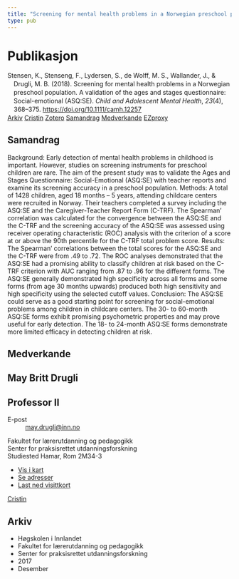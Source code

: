 ```yaml
---
title: "Screening for mental health problems in a Norwegian preschool population. A validation of the ages and stages questionnaire: Social-emotional (ASQ:SE)"
type: pub
---
```

<h1>Publikasjon</h1>
<article id="csl-bib-container-NV9SAIF6" class="csl-bib-container">
  <div class="csl-bib-body" style="line-height: 1.35; padding-left: 1em; text-indent:-1em;">
  <div class="csl-entry">Stensen, K., Stenseng, F., Lydersen, S., de Wolff, M. S., Wallander, J., &amp; Drugli, M. B. (2018). Screening for mental health problems in a Norwegian preschool population. A validation of the ages and stages questionnaire: Social-emotional (ASQ:SE). <i>Child and Adolescent Mental Health</i>, <i>23</i>(4), 368&#x2013;375. <a href="https://doi.org/10.1111/camh.12257">https://doi.org/10.1111/camh.12257</a></div>
</div>
  <div class="csl-bib-buttons">
    <a href="#taxonomy-article-NV9SAIF6" class="csl-bib-button">Arkiv</a>
    <a href="https://app.cristin.no/results/show.jsf?id=1527460" alt="Cristin URL" class="csl-bib-button">Cristin</a>
    <a href="http://zotero.org/groups/5022929/items/NV9SAIF6" alt="Zotero URL" class="csl-bib-button">Zotero</a>
    <a href="#abstract-article-NV9SAIF6" class="csl-bib-button">Samandrag</a>
    <a href="#contributors-article-NV9SAIF6" class="csl-bib-button">Medverkande</a>
    <a href="http://ezproxy.inn.no/login?url=https://doi.org/10.1111/camh.12257" class="csl-bib-button">EZproxy</a>
  </div>
  <div id="csl-bib-meta-container-NV9SAIF6"></div>
</article>
<div id="csl-bib-meta-NV9SAIF6" class="csl-bib-meta">
  <article id="abstract-article-NV9SAIF6" class="abstract-article">
    <h1>Samandrag</h1>
    Background: Early detection of mental health problems in childhood is important. However, studies on screening instruments for preschool children are rare. The aim of the present study was to validate the Ages and Stages Questionnaire: Social-Emotional (ASQ:SE) with teacher reports and examine its screening accuracy in a preschool population. 
Methods: A total of 1428 children, aged 18 months – 5 years, attending childcare centers were recruited in Norway. Their teachers completed a survey including the ASQ:SE and the Caregiver-Teacher Report Form (C-TRF). The Spearman’ correlation was calculated for the convergence between the ASQ:SE and the C-TRF and the screening accuracy of the ASQ:SE was assessed using receiver operating characteristic (ROC) analysis with the criterion of a score at or above the 90th percentile for the C-TRF total problem score.  
Results: The Spearman’ correlations between the total scores for the ASQ:SE and the C-TRF were from .49 to .72. The ROC analyses demonstrated that the ASQ:SE had a promising ability to classify children at risk based on the C-TRF criterion with AUC ranging from .87 to .96 for the different forms. The ASQ:SE generally demonstrated high specificity across all forms and some forms (from age 30 months upwards) produced both high sensitivity and high specificity using the selected cutoff values. 
Conclusion: The ASQ:SE could serve as a good starting point for screening for social-emotional problems among children in childcare centers. The 30- to 60-month ASQ:SE forms exhibit promising psychometric properties and may prove useful for early detection. The 18- to 24-month ASQ:SE forms demonstrate more limited efficacy in detecting children at risk.
  </article>
  <article id="contributors-article-NV9SAIF6" class="contributors-article">
    <h1>Medverkande</h1>
    <div class="personas">
<div class="vrtx-hinn-person-card">
<div class="photo">
<i class="lar la-user-circle missing-person"></i>
</div>
<div class="info">
<hgroup><h1>May Britt Drugli</h1>
<h2>Professor II</h2>
</hgroup><dl>
<dt>E-post</dt>
<dd>
<a href="mailto:may.drugli@inn.no">may.drugli@inn.no</a>
</dd>
</dl>
<p>
Fakultet for lærerutdanning og pedagogikk<br>
Senter for praksisrettet utdanningsforskning<br>
Studiested Hamar,
Rom 2M34-3
</p>
<ul class="vrtx-hinn-links">
<li><a href="https://www.google.com/maps?q=60.79582,11.07304">Vis i kart</a></li>
<li><a href="https://www.inn.no/finn-en-ansatt/may-drugli.html#vrtx-hinn-addresses">Se adresser</a></li>
<li><a href="https://www.inn.no/finn-en-ansatt/may-drugli.html?vrtx=vcf">Last ned visittkort</a></li>
</ul>
</div>
</div>
<a href="https://app.cristin.no/persons/show.jsf?id=29493" alt="Cristin URL" class="personas-cristin">Cristin</a>
</div>
  </article>
  <article id="taxonomy-article-NV9SAIF6" class="taxonomy-article">
    <h1>Arkiv</h1>
    <ul>
      <li>Høgskolen i Innlandet</li>
      <li>Fakultet for lærerutdanning og pedagogikk</li>
      <li>Senter for praksisrettet utdanningsforskning</li>
      <li>2017</li>
      <li>Desember</li>
    </ul>
  </article>
</div>
